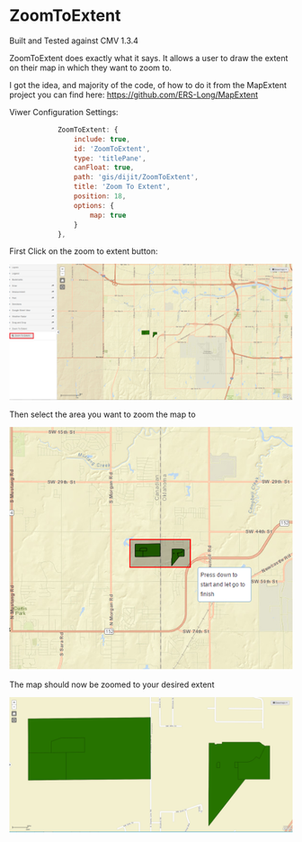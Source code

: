 # ZoomToExtent
Built and Tested against CMV 1.3.4

ZoomToExtent does exactly what it says. It allows a user to draw the extent on their map in which they want to zoom to.

I got the idea, and majority of the code, of how to do it from the MapExtent project you can find here: https://github.com/ERS-Long/MapExtent

Viwer Configuration Settings:
```javascript
			ZoomToExtent: {
				include: true,
				id: 'ZoomToExtent',
				type: 'titlePane',
				canFloat: true,
				path: 'gis/dijit/ZoomToExtent',
				title: 'Zoom To Extent',
				position: 18,
				options: {
					map: true
				}
			},
```

 First Click on the zoom to extent button:
  
 ![Screenshot](./appscreenshots/ZoomToExtent.ButtonClick.png)
  
  Then select the area you want to zoom the map to
  
 ![Screenshot](./appscreenshots/ZoomToExtent.SelectArea.png)
  
  The map should now be zoomed to your desired extent
  
 ![Screenshot](./appscreenshots/ZoomToExtent.ZoomedPicture.png)
